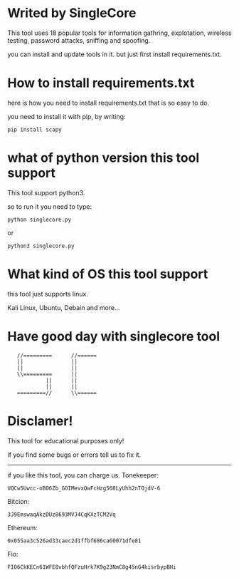 # Writed by SingleCore

This tool uses 18 popular tools for information gathring, explotation, wireless testing, password attacks,
sniffing and spoofing.

you can install and update tools in it.
but just first install requirements.txt.

# How to install requirements.txt


here is how you need to install requirements.txt that is so easy to do.

you need to install it with pip, 
by writing: 
```
pip install scapy
```

# what of python version this tool support

This tool support python3.

so to run it you need to type:
```
python singlecore.py
```
or
```
python3 singlecore.py
```

# What kind of OS this tool support

this tool just supports linux.

Kali Linux, Ubuntu, Debain and more...

# Have good day with singlecore tool

       //=========      //======
       ||               ||
       ||               ||
       \\=========      ||
                ||      ||
                ||      ||
       =========//      \\======


# Disclamer!

This tool for educational purposes only!


if you find some bugs or errors tell us to fix it.

----------------------------------------------------------------------------------------------------

if you like this tool, you can charge us.
Tonekeeper:
```
UQCw5Uwcc-oBO6Zb_GOIMevxQwFcHzg560LyUhh2nTOjdV-6
```
Bitcion:
```
3J9EmswaqAkzDUz8693MVJ4CqKXzTCM2Vq
```
Ethereum:
```
0x055aa3c526ad33caec2d1ffbf686ca60071dfe81
```
Fio:
```
FIO6CkKECn61WFE8vbhfQFzuHrk7K9g23NmC8g45nG4kisrbypBHi
```
